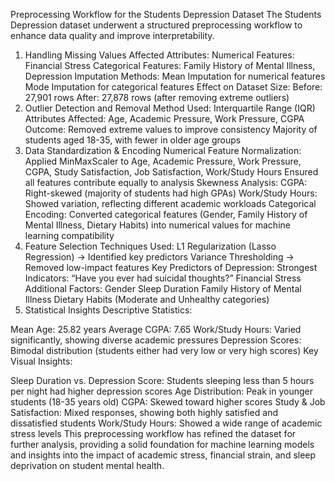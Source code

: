 Preprocessing Workflow for the Students Depression Dataset
The Students Depression dataset underwent a structured preprocessing workflow to enhance data quality and improve interpretability.

1. Handling Missing Values
Affected Attributes:
Numerical Features: Financial Stress
Categorical Features: Family History of Mental Illness, Depression
Imputation Methods:
Mean Imputation for numerical features
Mode Imputation for categorical features
Effect on Dataset Size:
Before: 27,901 rows
After: 27,878 rows (after removing extreme outliers)
2. Outlier Detection and Removal
Method Used: Interquartile Range (IQR)
Attributes Affected: Age, Academic Pressure, Work Pressure, CGPA
Outcome:
Removed extreme values to improve consistency
Majority of students aged 18-35, with fewer in older age groups
3. Data Standardization & Encoding
Numerical Feature Normalization:
Applied MinMaxScaler to Age, Academic Pressure, Work Pressure, CGPA, Study Satisfaction, Job Satisfaction, Work/Study Hours
Ensured all features contribute equally to analysis
Skewness Analysis:
CGPA: Right-skewed (majority of students had high GPAs)
Work/Study Hours: Showed variation, reflecting different academic workloads
Categorical Encoding:
Converted categorical features (Gender, Family History of Mental Illness, Dietary Habits) into numerical values for machine learning compatibility
4. Feature Selection
Techniques Used:
L1 Regularization (Lasso Regression) → Identified key predictors
Variance Thresholding → Removed low-impact features
Key Predictors of Depression:
Strongest Indicators:
“Have you ever had suicidal thoughts?”
Financial Stress
Additional Factors:
Gender
Sleep Duration
Family History of Mental Illness
Dietary Habits (Moderate and Unhealthy categories)
5. Statistical Insights
Descriptive Statistics:

Mean Age: 25.82 years
Average CGPA: 7.65
Work/Study Hours: Varied significantly, showing diverse academic pressures
Depression Scores: Bimodal distribution (students either had very low or very high scores)
Key Visual Insights:

Sleep Duration vs. Depression Score:
Students sleeping less than 5 hours per night had higher depression scores
Age Distribution:
Peak in younger students (18-35 years old)
CGPA:
Skewed toward higher scores
Study & Job Satisfaction:
Mixed responses, showing both highly satisfied and dissatisfied students
Work/Study Hours:
Showed a wide range of academic stress levels
This preprocessing workflow has refined the dataset for further analysis, providing a solid foundation for machine learning models and insights into the impact of academic stress, financial strain, and sleep deprivation on student mental health.
